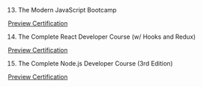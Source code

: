 
13. The Modern JavaScript Bootcamp

[Preview Certification](https://www.udemy.com/certificate/UC-5544e181-d11f-44d7-9b81-e29b04d0a60f/)

14. The Complete React Developer Course (w/ Hooks and Redux)

[Preview Certification](https://www.udemy.com/certificate/UC-056fec6b-bee2-4a38-9303-6c0d7d90172f/)

15.  The Complete Node.js Developer Course (3rd Edition) 

[Preview Certification](https://www.udemy.com/certificate/UC-9817d82b-785f-4270-b499-c704908da99a/)
